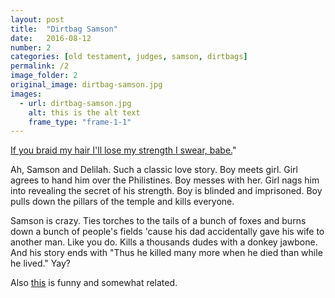 ```yaml
---
layout: post
title:  "Dirtbag Samson"
date:   2016-08-12
number: 2
categories: [old testament, judges, samson, dirtbags]
permalink: /2
image_folder: 2
original_image: dirtbag-samson.jpg
images:
  - url: dirtbag-samson.jpg
    alt: this is the alt text
    frame_type: "frame-1-1"
---
```


[If you braid my hair I'll lose my strength I swear, babe.][1]"  

Ah, Samson and Delilah. Such a classic love story. Boy meets girl. Girl agrees to hand him over the Philistines. Boy messes with her. Girl nags him into revealing the secret of his strength. Boy is blinded and imprisoned. Boy pulls down the pillars of the temple and kills everyone.

Samson is crazy. Ties torches to the tails of a bunch of foxes and burns down a bunch of people's fields 'cause his dad accidentally gave his wife to another man. Like you do. Kills a thousands dudes with a donkey jawbone.  And his story ends with "Thus he killed many more when he died than while he lived." Yay?

Also [this][2] is funny and somewhat related.

[1]:https://www.biblegateway.com/passage/?search=Judges+16&version=NIV
[2]:http://the-toast.net/2014/11/17/bible-verses-word-philistines-replaced-haters/
